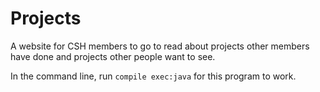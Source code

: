 # Projects
A website for CSH members to go to read about projects other members have done and projects other people want to see.

In the command line, run `compile exec:java` for this program to work.
